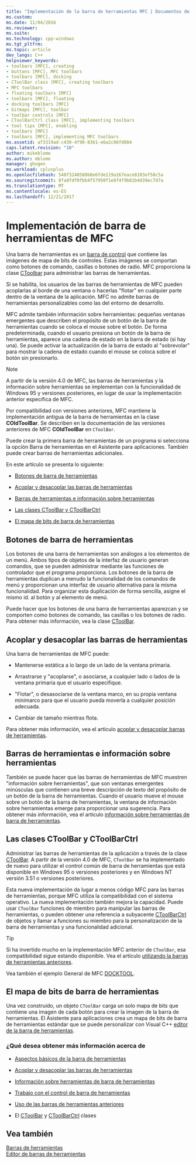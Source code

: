 ```yaml
---
title: "Implementación de la barra de herramientas MFC | Documentos de Microsoft"
ms.custom: 
ms.date: 11/04/2016
ms.reviewer: 
ms.suite: 
ms.technology: cpp-windows
ms.tgt_pltfrm: 
ms.topic: article
dev_langs: C++
helpviewer_keywords:
- toolbars [MFC], creating
- buttons [MFC], MFC toolbars
- toolbars [MFC], docking
- CToolBar class [MFC], creating toolbars
- MFC toolbars
- floating toolbars [MFC]
- toolbars [MFC], floating
- docking toolbars [MFC]
- bitmaps [MFC], toolbar
- toolbar controls [MFC]
- CToolBarCtrl class [MFC], implementing toolbars
- tool tips [MFC], enabling
- toolbars [MFC]
- toolbars [MFC], implementing MFC toolbars
ms.assetid: af3319ad-c430-4f90-8361-e6a2c06fd084
caps.latest.revision: "10"
author: mikeblome
ms.author: mblome
manager: ghogen
ms.workload: cplusplus
ms.openlocfilehash: 540f3240588b8e6fde119a167eace8103ef58c5a
ms.sourcegitcommit: 8fa8fdf0fbb4f57950f1e8f4f9b81b4d39ec7d7a
ms.translationtype: MT
ms.contentlocale: es-ES
ms.lasthandoff: 12/21/2017
---
```

# <a name="mfc-toolbar-implementation"></a>Implementación de barra de herramientas de MFC
Una barra de herramientas es un [barra de control](../mfc/control-bars.md) que contiene las imágenes de mapa de bits de controles. Estas imágenes se comportan como botones de comando, casillas o botones de radio. MFC proporciona la clase [CToolbar](../mfc/reference/ctoolbar-class.md) para administrar las barras de herramientas.  
  
 Si se habilita, los usuarios de las barras de herramientas de MFC pueden acoplarlas al borde de una ventana o hacerlas "flotar" en cualquier parte dentro de la ventana de la aplicación. MFC no admite barras de herramientas personalizables como las del entorno de desarrollo.  
  
 MFC admite también información sobre herramientas: pequeñas ventanas emergentes que describen el propósito de un botón de la barra de herramientas cuando se coloca el mouse sobre el botón. De forma predeterminada, cuando el usuario presiona un botón de la barra de herramientas, aparece una cadena de estado en la barra de estado (si hay una). Se puede activar la actualización de la barra de estado al "sobrevolar" para mostrar la cadena de estado cuando el mouse se coloca sobre el botón sin presionarlo.  
  
> [!NOTE]
>  A partir de la versión 4.0 de MFC, las barras de herramientas y la información sobre herramientas se implementan con la funcionalidad de Windows 95 y versiones posteriores, en lugar de usar la implementación anterior específica de MFC.  
  
 Por compatibilidad con versiones anteriores, MFC mantiene la implementación antigua de la barra de herramientas en la clase **COldToolBar**. Se describen en la documentación de las versiones anteriores de MFC **COldToolBar** en `CToolBar`.  
  
 Puede crear la primera barra de herramientas de un programa si selecciona la opción Barra de herramientas en el Asistente para aplicaciones. También puede crear barras de herramientas adicionales.  
  
 En este artículo se presenta lo siguiente:  
  
-   [Botones de barra de herramientas](#_core_toolbar_buttons)  
  
-   [Acoplar y desacoplar las barras de herramientas](#_core_docking_and_floating_toolbars)  
  
-   [Barras de herramientas e información sobre herramientas](#_core_toolbars_and_tool_tips)  
  
-   [Las clases CToolBar y CToolBarCtrl](#_core_the_ctoolbar_and_ctoolbarctrl_classes)  
  
-   [El mapa de bits de barra de herramientas](#_core_the_toolbar_bitmap)  
  
##  <a name="_core_toolbar_buttons"></a>Botones de barra de herramientas  
 Los botones de una barra de herramientas son análogos a los elementos de un menú. Ambos tipos de objetos de la interfaz de usuario generan comandos, que se pueden administrar mediante las funciones de controlador que el programa proporciona. Los botones de la barra de herramientas duplican a menudo la funcionalidad de los comandos de menú y proporcionan una interfaz de usuario alternativa para la misma funcionalidad. Para organizar esta duplicación de forma sencilla, asigne el mismo id. al botón y al elemento de menú.  
  
 Puede hacer que los botones de una barra de herramientas aparezcan y se comporten como botones de comando, las casillas o los botones de radio. Para obtener más información, vea la clase [CToolBar](../mfc/reference/ctoolbar-class.md).  
  
##  <a name="_core_docking_and_floating_toolbars"></a>Acoplar y desacoplar las barras de herramientas  
 Una barra de herramientas de MFC puede:  
  
-   Mantenerse estática a lo largo de un lado de la ventana primaria.  
  
-   Arrastrarse y "acoplarse", o asociarse, a cualquier lado o lados de la ventana primaria que el usuario especifique.  
  
-   "Flotar", o desasociarse de la ventana marco, en su propia ventana minimarco para que el usuario pueda moverla a cualquier posición adecuada.  
  
-   Cambiar de tamaño mientras flota.  
  
 Para obtener más información, vea el artículo [acoplar y desacoplar barras de herramientas](../mfc/docking-and-floating-toolbars.md).  
  
##  <a name="_core_toolbars_and_tool_tips"></a>Barras de herramientas e información sobre herramientas  
 También se puede hacer que las barras de herramientas de MFC muestren "información sobre herramientas", que son ventanas emergentes minúsculas que contienen una breve descripción de texto del propósito de un botón de la barra de herramientas. Cuando el usuario mueve el mouse sobre un botón de la barra de herramientas, la ventana de información sobre herramientas emerge para proporcionar una sugerencia. Para obtener más información, vea el artículo [información sobre herramientas de barra de herramientas](../mfc/toolbar-tool-tips.md).  
  
##  <a name="_core_the_ctoolbar_and_ctoolbarctrl_classes"></a>Las clases CToolBar y CToolBarCtrl  
 Administrar las barras de herramientas de la aplicación a través de la clase [CToolBar](../mfc/reference/ctoolbar-class.md). A partir de la versión 4.0 de MFC, `CToolBar` se ha implementado de nuevo para utilizar el control común de barra de herramientas que está disponible en Windows 95 o versiones posteriores y en Windows NT versión 3.51 o versiones posteriores.  
  
 Esta nueva implementación da lugar a menos código MFC para las barras de herramientas, porque MFC utiliza la compatibilidad con el sistema operativo. La nueva implementación también mejora la capacidad. Puede usar `CToolBar` funciones de miembro para manipular las barras de herramientas, o pueden obtener una referencia a subyacente [CToolBarCtrl](../mfc/reference/ctoolbarctrl-class.md) de objetos y llamar a funciones su miembro para la personalización de la barra de herramientas y una funcionalidad adicional.  
  
> [!TIP]
>  Si ha invertido mucho en la implementación MFC anterior de `CToolBar`, esa compatibilidad sigue estando disponible. Vea el artículo [utilizando la barras de herramientas anteriores](../mfc/using-your-old-toolbars.md).  
  
 Vea también el ejemplo General de MFC [DOCKTOOL](../visual-cpp-samples.md).  
  
##  <a name="_core_the_toolbar_bitmap"></a>El mapa de bits de barra de herramientas  
 Una vez construido, un objeto `CToolBar` carga un solo mapa de bits que contiene una imagen de cada botón para crear la imagen de la barra de herramientas. El Asistente para aplicaciones crea un mapa de bits de barra de herramientas estándar que se puede personalizar con Visual C++ [editor de la barra de herramientas](../windows/toolbar-editor.md).  
  
### <a name="what-do-you-want-to-know-more-about"></a>¿Qué desea obtener más información acerca de  
  
-   [Aspectos básicos de la barra de herramientas](../mfc/toolbar-fundamentals.md)  
  
-   [Acoplar y desacoplar las barras de herramientas](../mfc/docking-and-floating-toolbars.md)  
  
-   [Información sobre herramientas de barra de herramientas](../mfc/toolbar-tool-tips.md)  
  
-   [Trabajo con el control de barra de herramientas](../mfc/working-with-the-toolbar-control.md)  
  
-   [Uso de las barras de herramientas anteriores](../mfc/using-your-old-toolbars.md)  
  
-   El [CToolBar](../mfc/reference/ctoolbar-class.md) y [CToolBarCtrl](../mfc/reference/ctoolbarctrl-class.md) clases  
  
## <a name="see-also"></a>Vea también  
 [Barras de herramientas](../mfc/toolbars.md)   
 [Editor de barras de herramientas](../windows/toolbar-editor.md)

